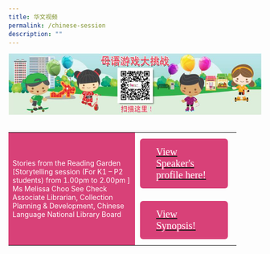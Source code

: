 ```yaml
---
title: 华文视频
permalink: /chinese-session
description: ""
---
```


<html>
<head>
<style>
	.btn1, .btn2{
	font-size: 20px;
    font-family: KaiTi;
    background-color: #d84178;;
    padding: 15px 32px;
    margin: 4px 2px;
    border-radius: 6px;
    width: 60%;
	color:#fff;
	}
	 .btn1:hover {
background-color: lightgrey;!important;
}
 .btn2:hover {
background-color: lightgrey;!important;
}
</style>
</head>
<body>
	<img src="/images/mtls2021_challenge_cl.jpg"><br><br>
<table style="border-collapse: collapse;
  width: 90%;">
  <tr>
    <td style="border: none; 
  text-align: left;padding: 8px;background-color:#d84178;color:#fff"> Stories from the Reading Garden<br/>[Storytelling session (For K1 – P2 students) from 1.00pm to 2.00pm ]<br/>
   Ms Melissa Choo See Check<br/>
		Associate Librarian, Collection Planning & Development, Chinese Language
National Library Board </td>
    <td style="border: none;
  text-align: left;padding: 8px;"><a href="/clmoe/Creative-O/"> <div class="btn1" style="font-size:20px;font-family:KaiTi;">
       View Speaker's profile here!</div></a> <br/>
         <a href="/clmoe/Creative-O/"> <div class="btn2" style="font-size:20px;font-family:KaiTi;">
        View Synopsis!</div></a> 
        </td>
    </tr>
   </table>
</body>
</html>